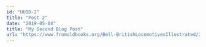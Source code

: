 ```yaml
---
id: "UUID-2"
Title: "Post 2"
date: "2019-05-04"
title: "My Second Blog Post"
url: "https://www.fromoldbooks.org/Bell-BritishLocomotivesIllustrated/24-Re-constructed-Atlantic-type-Locomotive-q75-500x300.jpg"
---
```

